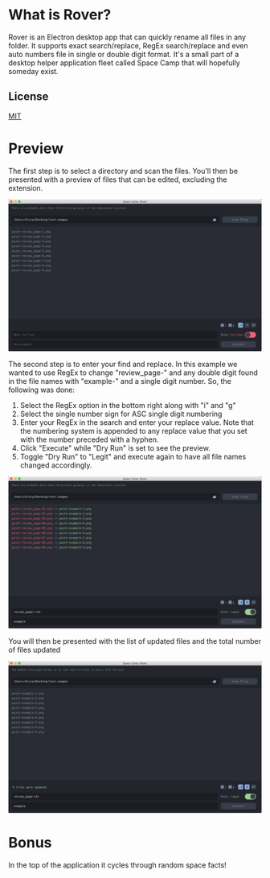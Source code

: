 # What is Rover?

Rover is an Electron desktop app that can quickly rename all files in any folder.  It supports exact search/replace, RegEx search/replace and even auto numbers file in single or double digit format. It's a small part of a desktop helper application fleet called Space Camp that will hopefully someday exist.

## License
[MIT](https://choosealicense.com/licenses/mit/)

# Preview

The first step is to select a directory and scan the files. You'll then be presented with a preview of files that can be edited, excluding the  extension.

![](repo-images/file-scan.png)

The second step is to enter your find and replace. In this example we wanted to use RegEx to change "review_page-" and any double digit found in the file names with "example-" and a single digit number. So, the following was done:

1. Select the RegEx option in the bottom right along with "i" and "g"
2. Select the single number sign for ASC single digit numbering
3. Enter your RegEx in the search and enter your replace value. Note that the numbering system is appended to any replace value that you set with the number preceded with a hyphen.
4. Click "Execute" while "Dry Run" is set to see the preview.
5. Toggle "Dry Run" to "Legit" and execute again to have all file names changed accordingly.

![](repo-images/legit-mode.png)

You will then be presented with the list of updated files and the total number of files updated

![](repo-images/update-complete.png)

 # Bonus

 In the top of the application it cycles through random space facts!
